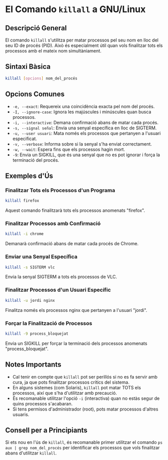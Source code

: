 # El Comando `killall` a GNU/Linux

## Descripció General

El comando `killall` s'utilitza per matar processos pel seu nom en lloc del seu ID de procés (PID). Això és especialment útil quan vols finalitzar tots els processos amb el mateix nom simultàniament.

## Sintaxi Bàsica

```bash
killall [opcions] nom_del_procés
```

## Opcions Comunes

- `-e, --exact`: Requereix una coincidència exacta pel nom del procés.
- `-I, --ignore-case`: Ignora les majúscules i minúscules quan busca processos.
- `-i, --interactive`: Demana confirmació abans de matar cada procés.
- `-s, --signal señal`: Envia una senyal específica en lloc de SIGTERM.
- `-u, --user usuari`: Mata només els processos que pertanyen a l'usuari especificat.
- `-v, --verbose`: Informa sobre si la senyal s'ha enviat correctament.
- `-w, --wait`: Espera fins que els processos hagin mort.
- `-9`: Envia un SIGKILL, que és una senyal que no es pot ignorar i força la terminació del procés.

## Exemples d'Ús

### Finalitzar Tots els Processos d'un Programa

```bash
killall firefox
```

Aquest comando finalitzarà tots els processos anomenats "firefox".

### Finalitzar Processos amb Confirmació

```bash
killall -i chrome
```

Demanarà confirmació abans de matar cada procés de Chrome.

### Enviar una Senyal Específica

```bash
killall -s SIGTERM vlc
```

Envia la senyal SIGTERM a tots els processos de VLC.

### Finalitzar Processos d'un Usuari Específic

```bash
killall -u jordi nginx
```

Finalitza només els processos nginx que pertanyen a l'usuari "jordi".

### Forçar la Finalització de Processos

```bash
killall -9 process_bloquejat
```

Envia un SIGKILL per forçar la terminació dels processos anomenats "process_bloquejat".

## Notes Importants

- Cal tenir en compte que `killall` pot ser perillós si no es fa servir amb cura, ja que pots finalitzar processos crítics del sistema.
- En alguns sistemes (com Solaris), `killall` pot matar TOTS els processos, així que s'ha d'utilitzar amb precaució.
- És recomanable utilitzar l'opció `-i` (interactiva) quan no estàs segur de quins processos s'acabaran.
- Si tens permisos d'administrador (root), pots matar processos d'altres usuaris.

## Consell per a Principiants

Si ets nou en l'ús de `killall`, és recomanable primer utilitzar el comando `ps aux | grep nom_del_procés` per identificar els processos que vols finalitzar abans d'utilitzar `killall`.
